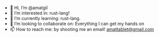 - 👋 Hi, I’m @amatgil 
- 👀 I’m interested in: rust-lang!
- 🌱 I’m currently learning: rust-lang.
- 💞️ I’m looking to collaborate on: Everything I can get my hands on
- 📫 How to reach me: by shooting me an email! amattablet@gmail.com

<!---
amatgil/amatgil is a ✨ special ✨ repository because its `README.md` (this file) appears on your GitHub profile.
You can click the Preview link to take a look at your changes.
--->
